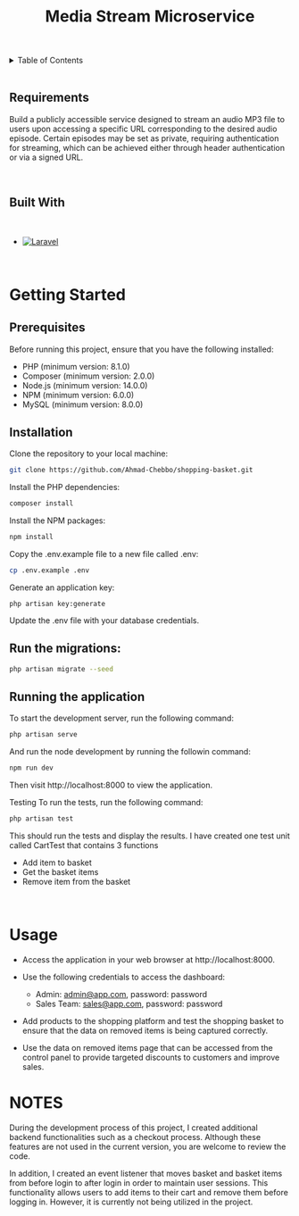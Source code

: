 <!-- PROJECT NAME -->
<div align="center">
  <h1 align="center">Media Stream Microservice</h1>
</div>
<br>
<br>
<!-- TABLE OF CONTENTS -->
<details>
  <summary>Table of Contents</summary>
  <ol>
    <li>
      <a href="#requirements">Requirements</a>
      <ul>
        <li><a href="#built-with">Built With</a></li>
      </ul>
    </li>
    <li>
      <a href="#getting-started">Getting Started</a>
      <ul>
        <li><a href="#prerequisites">Prerequisites</a></li>
        <li><a href="#installation">Installation</a></li>
      </ul>
    </li>
    <li><a href="#usage">Usage</a></li>
  </ol>
</details>

<br>

<!-- ABOUT THE PROJECT -->
## Requirements

Build a publicly accessible service designed to stream an audio MP3 file to users upon
accessing a specific URL corresponding to the desired audio episode. Certain episodes may
be set as private, requiring authentication for streaming, which can be achieved either
through header authentication or via a signed URL.


<br>


## Built With

<br>

* [![Laravel][Laravel.com]][Laravel-url]

<br>

<!-- GETTING STARTED -->
# Getting Started

## Prerequisites

Before running this project, ensure that you have the following installed:

* PHP (minimum version: 8.1.0)
* Composer (minimum version: 2.0.0)
* Node.js (minimum version: 14.0.0)
* NPM (minimum version: 6.0.0)
* MySQL (minimum version: 8.0.0)

## Installation

Clone the repository to your local machine:

```bash
git clone https://github.com/Ahmad-Chebbo/shopping-basket.git
```

Install the PHP dependencies:
```bash
composer install
```

Install the NPM packages:
```bash
npm install
```

Copy the .env.example file to a new file called .env:
```bash
cp .env.example .env
```

Generate an application key:
```vbnet
php artisan key:generate
```

Update the .env file with your database credentials.


## Run the migrations:


```bash
php artisan migrate --seed
```

## Running the application

To start the development server, run the following command:

```bash
php artisan serve
```  

And run the node development by running the followin command:

```bash
npm run dev
```

Then visit http://localhost:8000 to view the application.

Testing
To run the tests, run the following command:

```bash
php artisan test
```

This should run the tests and display the results.
I have created one test unit called CartTest that contains 3 functions

* Add item to basket
* Get the basket items
* Remove item from the basket

<br>

# Usage

* Access the application in your web browser at http://localhost:8000.

* Use the following credentials to access the dashboard:

    * Admin: admin@app.com, password: password
    * Sales Team: sales@app.com, password: password
* Add products to the shopping platform and test the shopping basket to ensure that the data on removed items is being captured correctly.
* Use the data on removed items page that can be accessed from the control panel to provide targeted discounts to customers and improve sales.

# NOTES

During the development process of this project, I created additional backend functionalities such as a checkout process. Although these features are not used in the current version, you are welcome to review the code.

In addition, I created an event listener that moves basket and basket items from before login to after login in order to maintain user sessions. This functionality allows users to add items to their cart and remove them before logging in. However, it is currently not being utilized in the project.






<!-- MARKDOWN LINKS & IMAGES -->
<!-- https://www.markdownguide.org/basic-syntax/#reference-style-links -->
[contributors-shield]: https://img.shields.io/github/contributors/othneildrew/Best-README-Template.svg?style=for-the-badge
[contributors-url]: https://github.com/othneildrew/Best-README-Template/graphs/contributors
[forks-shield]: https://img.shields.io/github/forks/othneildrew/Best-README-Template.svg?style=for-the-badge
[forks-url]: https://github.com/othneildrew/Best-README-Template/network/members
[stars-shield]: https://img.shields.io/github/stars/othneildrew/Best-README-Template.svg?style=for-the-badge
[stars-url]: https://github.com/othneildrew/Best-README-Template/stargazers
[issues-shield]: https://img.shields.io/github/issues/othneildrew/Best-README-Template.svg?style=for-the-badge
[issues-url]: https://github.com/othneildrew/Best-README-Template/issues
[license-shield]: https://img.shields.io/github/license/othneildrew/Best-README-Template.svg?style=for-the-badge
[license-url]: https://github.com/othneildrew/Best-README-Template/blob/master/LICENSE.txt
[linkedin-shield]: https://img.shields.io/badge/-LinkedIn-black.svg?style=for-the-badge&logo=linkedin&colorB=555
[linkedin-url]: https://linkedin.com/in/othneildrew
[product-screenshot]: images/screenshot.png
[Next.js]: https://img.shields.io/badge/next.js-000000?style=for-the-badge&logo=nextdotjs&logoColor=white
[Next-url]: https://nextjs.org/
[React.js]: https://img.shields.io/badge/React-20232A?style=for-the-badge&logo=react&logoColor=61DAFB
[React-url]: https://reactjs.org/
[Vue.js]: https://img.shields.io/badge/Vue.js-35495E?style=for-the-badge&logo=vuedotjs&logoColor=4FC08D
[Vue-url]: https://vuejs.org/
[Angular.io]: https://img.shields.io/badge/Angular-DD0031?style=for-the-badge&logo=angular&logoColor=white
[Angular-url]: https://angular.io/
[Svelte.dev]: https://img.shields.io/badge/Svelte-4A4A55?style=for-the-badge&logo=svelte&logoColor=FF3E00
[Svelte-url]: https://svelte.dev/
[Laravel.com]: https://img.shields.io/badge/Laravel-FF2D20?style=for-the-badge&logo=laravel&logoColor=white
[Laravel-url]: https://laravel.com
[Bootstrap.com]: https://img.shields.io/badge/Bootstrap-563D7C?style=for-the-badge&logo=bootstrap&logoColor=white
[Bootstrap-url]: https://getbootstrap.com
[JQuery.com]: https://img.shields.io/badge/jQuery-0769AD?style=for-the-badge&logo=jquery&logoColor=white
[JQuery-url]: https://jquery.com 
